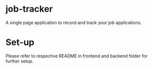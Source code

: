 # job-tracker

A single page application to record and track your job applications.

# Set-up

Please refer to respective README in frontend and backend folder for further setup.